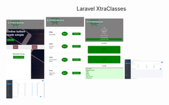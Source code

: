 <p align="center">Laravel XtraClasses</p>

<p float="left">
<img width="20%" height="20%" alt="alt" src="https://github.com/Prom12/lmsxtraclass/blob/master/laravelpages/FrontPage.JPG" />
<img width="20%" height="20%" alt="alt" src="https://github.com/Prom12/lmsxtraclass/blob/master/laravelpages/HowItWorks.JPG" />
<img width="20%" height="20%" alt="alt" src="https://github.com/Prom12/lmsxtraclass/blob/master/laravelpages/Subjects.JPG" />
<img width="20%" height="50%" alt="alt" src="https://github.com/Prom12/lmsxtraclass/blob/master/laravelpages/AdminCat.JPG" />
<img width="20%" height="50%" alt="alt" src="https://github.com/Prom12/lmsxtraclass/blob/master/laravelpages/admin.PNG" />
</p>
